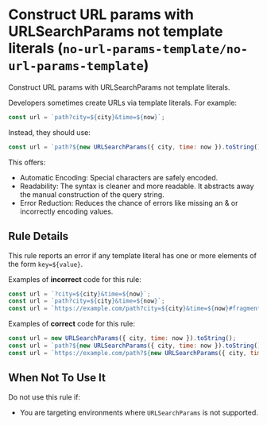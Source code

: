 # Construct URL params with URLSearchParams not template literals (`no-url-params-template/no-url-params-template`)

<!-- end auto-generated rule header -->

Construct URL params with URLSearchParams not template literals.

Developers sometimes create URLs via template literals. For example:

```js
const url = `path?city=${city}&time=${now}`;
```

Instead, they should use:

```js
const url = `path?${new URLSearchParams({ city, time: now }).toString()}`;
```

This offers:

- Automatic Encoding: Special characters are safely encoded.
- Readability: The syntax is cleaner and more readable. It abstracts away the manual construction of the query string.
- Error Reduction: Reduces the chance of errors like missing an & or incorrectly encoding values.

## Rule Details

This rule reports an error if any template literal has one or more elements of the form `key=${value}`.

Examples of **incorrect** code for this rule:

```js
const url = `?city=${city}&time=${now}`;
const url = `path?city=${city}&time=${now}`;
const url = `https://example.com/path?city=${city}&time=${now}#fragment`;
```

Examples of **correct** code for this rule:

```js
const url = new URLSearchParams({ city, time: now }).toString();
const url = `path?${new URLSearchParams({ city, time: now }).toString()}`;
const url = `https://example.com/path?${new URLSearchParams({ city, time: now }).toString()}`;
```

## When Not To Use It

Do not use this rule if:

- You are targeting environments where `URLSearchParams` is not supported.
